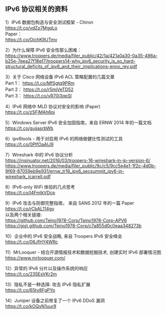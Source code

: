 ## IPv6 协议相关的资料

1）IPv6 数据包构造与安全测试框架 - Chiron  
https://t.co/vdZo7MgqLo   
Paper：   
https://t.co/OichK9UTmv   

2）为什么保障 IPv6 安全性那么困难：  
https://www.troopers.de/media/filer_public/42/1a/421a0a30-0a35-486a-b25e-7eea27f18ef7/troopers14-why_ipv6_security_is_so_hard-structural_deficits_of_ipv6_and_their_implications-enno_rey.pdf 

3）关于 Cisco 网络设备 IPv6 ACL 策略配置的几篇文章  
Part 1： https://t.co/MfSgtq9PRm   
Part 2： https://t.co/r5mjVeTD52   
Part 3： https://t.co/vR70j3qpSl  

4）IPv6 网络中 MLD 协议对安全的影响 (Paper)  
https://t.co/zSFjMAh6pj   

5）Windows Server IPv6 安全加固指南，来自 ERNW 2014 年的一篇文档  
https://t.co/gujjasrbWb   

6）ipv6tools - 用于对启用 IPv6 的网络做健壮性测试的工具  
https://t.co/0PlfOaAIJ9   

7）Wireshark 中的 IPv6 协议分析  
https://insinuator.net/2016/03/troopers-16-wireshark-in-ip-version-6/ 
https://www.troopers.de/media/filer_public/9c/c5/9cc5e4e1-1f2c-4d0b-9f69-87059eb9e931/ernw_tr16_ipv6_secsummit_ipv6-in-wireshark_jcarrell.pdf   

8）IPv6-only WiFi 体验的几点思考  
https://t.co/I4FmlkVDcp   

9）IPv6 攻击与防御完整指南， 来自 SANS 2012 年的一篇 Paper   
https://t.co/rCbAL114gv   
以及两个相关链接:   
https://github.com/Teino1978-Corp/Teino1978-Corp-APV6   
https://gist.github.com/Teino1978-Corp/c7a855d0c0eaa348273b   

10）企业中的 IPv6 安全战略, 来自 Troopers IPv6 安全峰会  
https://t.co/06JfHY4WRc   

11）MrLooquer - 结合开源情报技术和数据挖掘技术, 创建实时 IPv6 部署情况图  
https://www.mrlooquer.com/   

12）异常的 IPv6 分片以及操作系统的响应  
https://t.co/235EsVKr2m   

13）隐私不是一种选择: 攻击 IPv6 隐私扩展   
https://t.co/65tv8FgPYo   

14）Juniper 设备之前修复了一个 IPv6 DDoS 漏洞  
https://t.co/kOQvN1uur9  